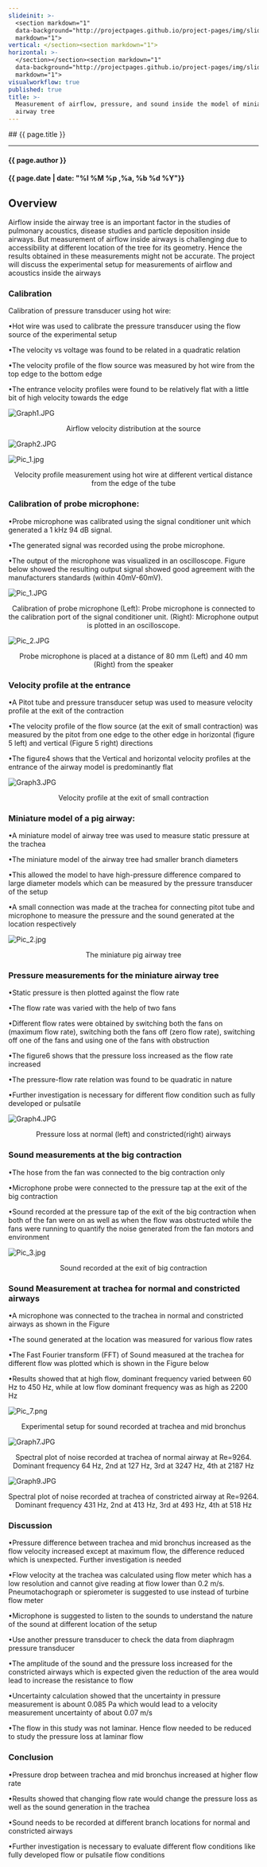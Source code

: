 ```yaml
---
slideinit: >-
  <section markdown="1"
  data-background="http://projectpages.github.io/project-pages/img/slidebackground.png"><section
  markdown="1">
vertical: </section><section markdown="1">
horizontal: >-
  </section></section><section markdown="1"
  data-background="http://projectpages.github.io/project-pages/img/slidebackground.png"><section
  markdown="1">
visualworkflow: true
published: true
title: >-
  Measurement of airflow, pressure, and sound inside the model of miniature
  airway tree
---
```

<!-- Start Writing Below in Markdown -->

<section markdown="1" data-background="http://projectpages.github.io/project-pages/img/slidebackground.png"><section markdown="1">
## {{ page.title }}

<hr>

#### {{ page.author }}

#### {{ page.date | date: "%I %M %p ,%a, %b %d %Y"}}


## Overview
Airflow inside the airway tree is an important factor in the studies of pulmonary acoustics, disease studies and particle deposition inside airways. But measurement of airflow inside airways is challenging due to accessibility at different location of the tree for its geometry. Hence the results obtained in these measurements might not be accurate. The project will discuss the experimental setup for measurements of airflow and acoustics inside the airways

### Calibration

Calibration of pressure transducer using hot wire:

•Hot wire was used to calibrate the pressure transducer using the flow source of the experimental setup

•The velocity vs voltage was found to be related in a quadratic relation

•The velocity profile of the flow source was measured by hot wire from the top edge to the bottom edge

•The entrance velocity profiles were found to be relatively flat with a little bit of high velocity towards the edge

![Graph1.JPG]({{site.baseurl}}/img/Graph1.JPG)
<p align="center">Airflow velocity distribution at the source</p>

![Graph2.JPG]({{site.baseurl}}/img/Graph2.JPG)

![Pic_1.jpg]({{site.baseurl}}/img/Pic_1.jpg)
<p align="center">Velocity profile measurement using hot wire at different vertical distance from the edge of the tube</p>

### Calibration of probe microphone:
•Probe microphone was calibrated using the signal conditioner unit which generated a 1 kHz 94 dB signal.

•The generated signal was recorded using the probe microphone.

•The output of the microphone was visualized in an oscilloscope. Figure below showed the resulting output signal showed good agreement with the manufacturers standards (within 40mV-60mV).


![Pic_1.JPG]({{site.baseurl}}/img/Pic_1.JPG)

<p align="center">Calibration of probe microphone (Left): Probe microphone is connected to the calibration port of the signal conditioner unit. (Right): Microphone output is plotted in an oscilloscope.</p>

![Pic_2.JPG]({{site.baseurl}}/img/Pic_2.JPG)
<p align="center">Probe microphone is placed at a distance of 80 mm (Left) and 40 mm (Right) from the speaker</p>

### Velocity profile at the entrance

•A Pitot tube and pressure transducer setup was used to measure velocity profile at the exit of the contraction

•The velocity profile of the flow source (at the exit of small contraction) was measured by the pitot from one edge to the other edge in horizontal (figure 5 left) and vertical (Figure 5 right) directions 

•The figure4 shows that the Vertical and horizontal velocity profiles at the entrance of the airway model is predominantly flat

![Graph3.JPG]({{site.baseurl}}/img/Graph3.JPG)
<p align="center">Velocity profile at the exit of small contraction</p>

### Miniature model of a pig airway:

•A miniature model of airway tree was used to measure static pressure at the trachea

•The miniature model of the airway tree had smaller branch diameters

•This allowed the model to have high-pressure difference compared to large diameter models which can be measured by the pressure transducer of the setup

•A small connection was made at the trachea for connecting pitot tube and microphone to measure the pressure and the sound generated at the location respectively

![Pic_2.jpg]({{site.baseurl}}/img/Pic_2.jpg)
<p align="center">The miniature pig airway tree</p>

### Pressure measurements for the miniature airway tree

•Static pressure is then plotted against the flow rate

•The flow rate was varied with the help of two fans

•Different flow rates were obtained by switching both the fans on (maximum flow rate), switching both the fans off (zero flow rate), switching off one of the fans and using one of the fans with obstruction

•The figure6 shows that the pressure loss increased as the flow rate increased

•The pressure-flow rate relation was found to be quadratic in nature

•Further investigation is necessary for different flow condition such as fully developed or pulsatile 

![Graph4.JPG]({{site.baseurl}}/img/Graph4.JPG)
<p align="center"> Pressure loss at normal (left) and constricted(right) airways</p>

### Sound measurements at the big contraction

•The hose from the fan was connected to the big contraction only

•Microphone probe were connected to the pressure tap at the exit of the big contraction

•Sound recorded at the pressure tap of the exit of the big contraction when both of the fan were on as well as when the flow was obstructed while the fans were running to quantify the noise generated from the fan motors and environment

![Pic_3.jpg]({{site.baseurl}}/img/Pic_3.jpg)
<p align="center">Sound recorded at the exit of big contraction</p>

### Sound Measurement at trachea for normal and constricted airways
•A microphone was connected to the trachea in normal and constricted airways as shown in the Figure

•The sound generated at the location was measured for various flow rates

•The Fast Fourier transform (FFT) of Sound measured at the trachea for different flow was plotted which is shown in the Figure below

•Results showed that at high flow, dominant frequency varied between 60 Hz to 450 Hz, while at low flow dominant frequency was as high as 2200 Hz

![Pic_7.png]({{site.baseurl}}/img/Pic_7.png)
<p align="center">Experimental setup for sound recorded at trachea and mid bronchus</p>

![Graph7.JPG]({{site.baseurl}}/img/Graph7.JPG)
<p align="center">Spectral plot of noise recorded at trachea of normal airway at Re=9264. Dominant frequency 64 Hz, 2nd at 127 Hz, 3rd at 3247 Hz, 4th at 2187 Hz</p>

![Graph9.JPG]({{site.baseurl}}/img/Graph9.JPG)
<p align="center">Spectral plot of noise recorded at trachea of constricted airway at Re=9264. Dominant frequency 431 Hz, 2nd at 413 Hz, 3rd at 493 Hz, 4th at 518 Hz</p>

### Discussion
•Pressure difference between trachea and mid bronchus increased as the flow velocity increased except at maximum flow, the difference reduced which is unexpected. Further investigation is needed

•Flow velocity at the trachea was calculated using flow meter which has a low resolution and cannot give reading at flow lower than 0.2 m/s. Pneumotachograph or spierometer is suggested to use instead of turbine flow meter

•Microphone is suggested to listen to the sounds to understand the nature of the sound at different location of the setup

•Use another pressure transducer to check the data from diaphragm pressure transducer

•The amplitude of the sound and the pressure loss increased for the constricted airways which is expected given the reduction of the area would lead to increase the resistance to flow

•Uncertainty calculation showed that the uncertainty in pressure measurement is abount 0.085 Pa which would lead to a velocity measurement uncertainty of about 0.07 m/s

•The flow in this study was not laminar. Hence flow needed to be reduced to study the pressure loss at laminar flow

### Conclusion
•Pressure drop between trachea and mid bronchus increased at higher flow rate

•Results showed that changing flow rate would change the pressure loss as well as the sound generation in the trachea

•Sound needs to be recorded at different branch locations for normal and constricted airways

•Further investigation is necessary to evaluate different flow conditions like fully developed flow or pulsatile flow conditions

